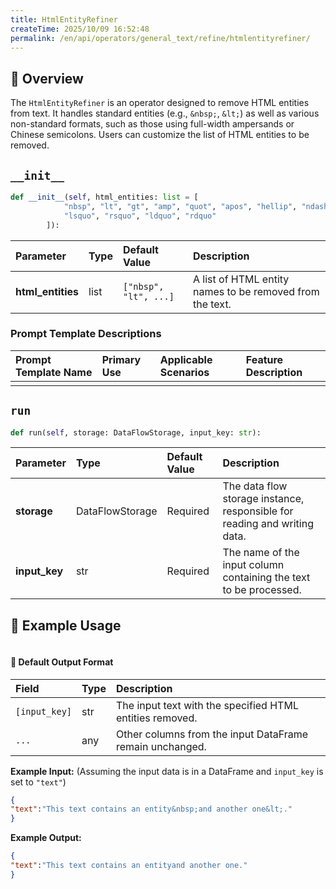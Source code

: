 ```yaml
---
title: HtmlEntityRefiner
createTime: 2025/10/09 16:52:48
permalink: /en/api/operators/general_text/refine/htmlentityrefiner/
---
```


## 📘 Overview

The `HtmlEntityRefiner` is an operator designed to remove HTML entities from text. It handles standard entities (e.g., `&nbsp;`, `&lt;`) as well as various non-standard formats, such as those using full-width ampersands or Chinese semicolons. Users can customize the list of HTML entities to be removed.

## `__init__`
```python
def __init__(self, html_entities: list = [
            "nbsp", "lt", "gt", "amp", "quot", "apos", "hellip", "ndash", "mdash", 
            "lsquo", "rsquo", "ldquo", "rdquo"
        ]):
```
| Parameter | Type | Default Value | Description |
| :--- | :--- | :--- | :--- |
| **html_entities** | list | `["nbsp", "lt", ...]` | A list of HTML entity names to be removed from the text. |

### Prompt Template Descriptions
| Prompt Template Name | Primary Use | Applicable Scenarios | Feature Description |
| :--- | :--- | :--- | :--- |
| | | | |

## `run`
```python
def run(self, storage: DataFlowStorage, input_key: str):
```
| Parameter | Type | Default Value | Description |
| :--- | :--- | :--- | :--- |
| **storage** | DataFlowStorage | Required | The data flow storage instance, responsible for reading and writing data. |
| **input_key** | str | Required | The name of the input column containing the text to be processed. |

## 🧠 Example Usage
```python

```

#### 🧾 Default Output Format
| Field | Type | Description |
| :--- | :--- | :--- |
| `[input_key]` | str | The input text with the specified HTML entities removed. |
| `...` | any | Other columns from the input DataFrame remain unchanged. |

**Example Input:**
(Assuming the input data is in a DataFrame and `input_key` is set to `"text"`)
```json
{
"text":"This text contains an entity&nbsp;and another one&lt;."
}
```
**Example Output:**
```json
{
"text":"This text contains an entityand another one."
}
```
